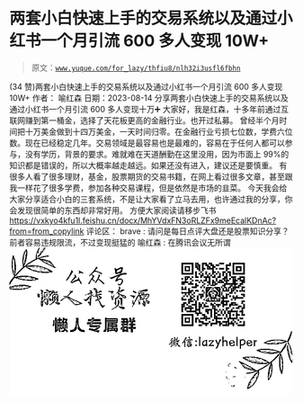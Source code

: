 # 两套小白快速上手的交易系统以及通过小红书一个月引流 600 多人变现 10W+

> 原文：[`www.yuque.com/for_lazy/thfiu8/nlh32i3usfl6fbhn`](https://www.yuque.com/for_lazy/thfiu8/nlh32i3usfl6fbhn)

<ne-h2 id="ecd56c84" data-lake-id="ecd56c84"><ne-heading-ext><ne-heading-anchor></ne-heading-anchor><ne-heading-fold></ne-heading-fold></ne-heading-ext><ne-heading-content><ne-text id="u7a890660">(34 赞)两套小白快速上手的交易系统以及通过小红书一个月引流 600 多人变现 10W+</ne-text></ne-heading-content></ne-h2> <ne-p id="u781a0357" data-lake-id="u781a0357"><ne-text id="u819be498">作者： 喻红森</ne-text></ne-p> <ne-p id="u9c0b8a99" data-lake-id="u9c0b8a99"><ne-text id="u56ad8f28">日期：2023-08-14</ne-text></ne-p> <ne-p id="u74924858" data-lake-id="u74924858"><ne-text id="u7711789d">分享两套小白快速上手的交易系统以及通过小红书一个月引流 600 多人变现十万➕</ne-text></ne-p> <ne-p id="u5112595e" data-lake-id="u5112595e"><ne-text id="u8bb8567c">大家好，我是红森，十多年前通过互联网赚到第一桶金，选择了天花板更高的金融行业。也开过私募。</ne-text> <ne-text id="uabfe3d0a">曾经半个月时间把十万美金做到十四万美金，一天时间归零。在金融行业亏损七位数，学费六位数。现在已经稳定几年。交易领域是最容易也是最难的，容易在于任何人都可以参与，没有学历，背景的要求。难就难在天道酬勤在这里没用，因为市面上 99%的知识都是错误的，所以大概率越走越远。如果还没有进入，建议还是要慎重。</ne-text></ne-p> <ne-p id="ue1384963" data-lake-id="ue1384963"><ne-text id="u312b55f3">有很多人看了很多理财，基金，股票期货的交易书籍，在网上看过很多文章，甚至跟我一样花了很多学费，参加各种交易课程，但是依然是市场的韭菜。</ne-text></ne-p> <ne-p id="u6580f337" data-lake-id="u6580f337"><ne-text id="ub5a898eb">今天我会给大家分享适合小白的三套系统，不是让大家看了立马去用，也许通过我的分享，你会发现很简单的东西却非常好用。</ne-text> <ne-text id="u225b8b98">方便大家阅读请移步飞书</ne-text> [<ne-text id="u1e0bb75d">https://vxkyo4kfu1l.feishu.cn/docx/MhYVdxFN3oRLZFx9meEcalKDnAc?from=from_copylink</ne-text>](https://vxkyo4kfu1l.feishu.cn/docx/MhYVdxFN3oRLZFx9meEcalKDnAc?from=from_copylink)</ne-p> <ne-hole id="u4810e5d6" data-lake-id="u4810e5d6"><ne-card data-card-name="hr" data-card-type="block" id="DdS5l" data-event-boundary="card"><ne-p id="u6aa1f8f7" data-lake-id="u6aa1f8f7"><ne-text id="u4a62a117">评论区：</ne-text></ne-p> <ne-p id="u30e2b69e" data-lake-id="u30e2b69e"><ne-text id="u9f31c2b8">brave : 请问是每日点评大盘还是股票知识分享？前者容易违规限流，不过变现挺猛的</ne-text> <ne-text id="u96d624fc">喻红森 : 在腾讯会议无所谓</ne-text></ne-p> <ne-p id="u72a2ed77" data-lake-id="u72a2ed77"><ne-card data-card-name="image" data-card-type="inline" id="X98e4" data-event-boundary="card">![](img/894d30a529e7c37bcd3392323c99941c.png)</ne-card></ne-p> <ne-hole id="ud4823f28" data-lake-id="ud4823f28"><ne-card data-card-name="hr" data-card-type="block" id="fEhR9" data-event-boundary="card"></ne-card></ne-hole></ne-card></ne-hole>